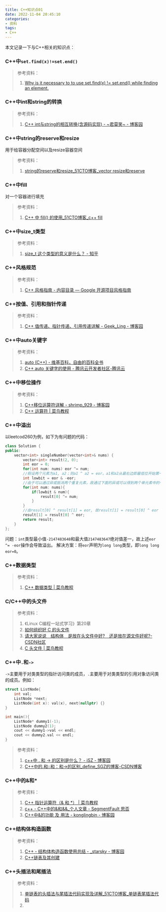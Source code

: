 ```yaml
---
title: C++知识点01
date: 2022-11-04 20:45:10
categories:
- 资料
tags:
- C++
---
```


本文记录一下与C++相关的知识点：
<!--more-->

### C++中`set.find(x)!=set.end()`

> 参考资料：
> 1.  [Why is it necessary to to use set.find(x) != set.end() while finding an element.](https://stackoverflow.com/questions/45119362/why-is-it-necessary-to-to-use-set-findx-set-end-while-finding-an-element)

### C++中int和string的转换
> 参考资料：
> 1. [C++ int与string的相互转换(含源码实现) - ~君莫笑~ - 博客园](https://www.cnblogs.com/smile233/p/8379802.html)


### C++中string的reserve和resize
用于给容器分配空间以及resize容器空间
> 参考资料：
> 1. [string的reserve和resize_51CTO博客_vector resize和reserve](https://blog.51cto.com/u_15127568/3455526)


### C++中fill
对一个容器进行填充
> 参考资料：
> 1. [C++ 中 fill() 的使用_51CTO博客_c++ fill](https://blog.51cto.com/lawsonabs/3011028)

### C++中size_t类型
>参考资料：
>1. [size_t 这个类型的意义是什么？ - 知乎](https://www.zhihu.com/question/24773728)

### C++风格规范
> 参考资料：
> 1. [C++ 风格指南 - 内容目录 — Google 开源项目风格指南](https://zh-google-styleguide.readthedocs.io/en/latest/google-cpp-styleguide/contents/)

### C++按值、引用和指针传递
> 参考资料：
> 1. [C++ 值传递、指针传递、引用传递详解 - Geek_Ling - 博客园](https://www.cnblogs.com/yanlingyin/archive/2011/12/07/2278961.html)

### C++中auto关键字
> 参考资料：
> 1. [auto (C++) - 维基百科，自由的百科全书](https://zh.m.wikipedia.org/zh-hans/Auto_(C%2B%2B))
> 2. [C++ auto 关键字的使用 - 腾讯云开发者社区-腾讯云](https://cloud.tencent.com/developer/article/1660750)

### C++中移位操作
> 参考资料：
> 1. [C++移位运算符详解 - shrimp_929 - 博客园](https://www.cnblogs.com/shrimp-can/p/5145351.html)
> 2. [C++ 运算符 | 菜鸟教程](https://www.runoob.com/cplusplus/cpp-operators.html)

### C++中溢出
以leetcod260为例，如下为有问题的代码：
```c++
class Solution {
public:
    vector<int> singleNumber(vector<int>& nums) {
        vector<int> result(2, 0);
        int eor = 0;
        for(int num: nums) eor ^= num;
        //假设两个元素为a1, a2；则a1 ^ a2 = eor。a1和a2从最右边即最低位开始第一个不同的位可以通过以下操作得到：
        int lowbit = eor & -eor;
        //由于可以通过异或抵消两个重复元素，故通过下面的异或可以得到两个单元素中的一个
        for(int num: nums){
            if(lowbit & num){
                result[0] ^= num;
            }
        }
        //由result[0] ^ result[1] = eor, 故result[1] = result[0] ^ eor
        result[1] = result[0] ^ eor;
        return result;
    }
};
```
问题：`int`类型最小值`-2147483648`和最大值`2147483647`绝对值差一，故上述`eor ^= -eor`操作会导致溢出。
解决方案：将`eor`声明为`long long`类型，即`long long eor=0`。

### C++数据类型
> 参考资料：
> 1. [C++ 数据类型 | 菜鸟教程](https://www.runoob.com/cplusplus/cpp-data-types.html)


### C/C++中的头文件
> 参考资料：
> 1. 《Linux C编程一站式学习》第20章
> 2. [如何组织好 C 的头文件](https://reality0ne.com/how-to-struct-c-header-files/)
> 3. [请大家说说　结构体　是放在头文件中好?　还是放在源文件好呢?-CSDN社区](https://bbs.csdn.net/topics/380062140)
> 4. [C 头文件 | 菜鸟教程](https://www.runoob.com/cprogramming/c-header-files.html)

### C++中`.`和`->`
`->`主要用于对类类型的指针访问类的成员，`.`主要用于对类类型的引用对象访问类的成员。例如：
```c++
struct ListNode{
	int val;
	ListNode *next;
	ListNode(int x): val(x), next(nullptr) {}
}

int main(){
	ListNode* dummy1(-1);
	ListNode dummy2(1);
	cout << dummy1->val << endl;
	cout << dummy2.val << endl;
}
```
> 参考资料：
> 1. [c++中 . 和 -> 的区别是什么？ - iSZ - 博客园](https://www.cnblogs.com/aziji/p/10701156.html)
> 2. [C++中的.和::和：和->的区别_define_SGZ的博客-CSDN博客](https://blog.csdn.net/s15868887695/article/details/56834685)

### C++中的&和*
> 参考资料：
> 1. [C++ 指针运算符（& 和 \*） | 菜鸟教程](https://www.runoob.com/cplusplus/cpp-pointer-operators.html)
> 2. [c++ - C++中的&和&&_个人文章 - SegmentFault 思否](https://segmentfault.com/a/1190000017434150)
> 3. [C++中&的功能 及 用法 - konglingbin - 博客园](https://www.cnblogs.com/klb561/p/13830487.html)

### C++结构体构造函数
> 参考资料：
> 1. [C++ - 结构体构造函数使用总结 - _starsky - 博客园](https://www.cnblogs.com/wlw-x/p/11566191.html)
> 2. [C++链表及其创建](http://c.biancheng.net/view/1570.html)

### C++头插法和尾插法
> 参考资料：
> 1. [单链表的头插法与尾插法代码实现及详解_51CTO博客_单链表尾插法代码](https://blog.51cto.com/u_15178976/2988807)
> 2. 